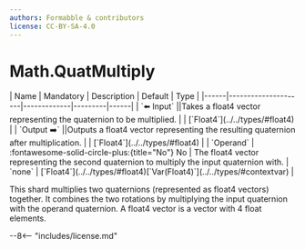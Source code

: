 ```yaml
---
authors: Formabble & contributors
license: CC-BY-SA-4.0
---
```



# Math.QuatMultiply

<div class="sh-parameters" markdown="1">
| Name | Mandatory | Description | Default | Type |
|------|---------------------|-------------|---------|------|
| `⬅️ Input` ||Takes a float4 vector representing the quaternion to be multiplied. | | [`Float4`](../../types/#float4) |
| `Output ➡️` ||Outputs a float4 vector representing the resulting quaternion after multiplication. | | [`Float4`](../../types/#float4) |
| `Operand` | :fontawesome-solid-circle-plus:{title="No"} No  | The float4 vector representing the second quaternion to multiply the input quaternion with. | `none` | [`Float4`](../../types/#float4)[`Var(Float4)`](../../types/#contextvar) |

</div>

This shard multiplies two quaternions (represented as float4 vectors) together. It combines the two rotations by multiplying the input quaternion with the operand quaternion. A float4 vector is a vector with 4 float elements.

--8<-- "includes/license.md"

